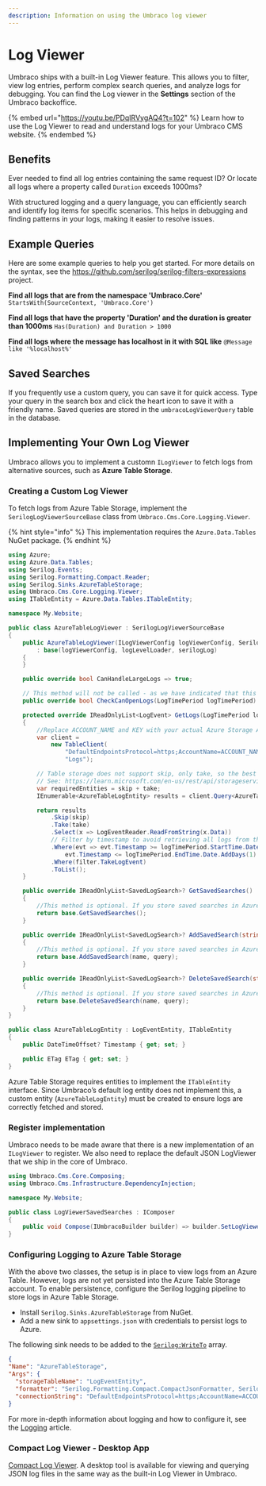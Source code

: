 ```yaml
---
description: Information on using the Umbraco log viewer
---
```


# Log Viewer

Umbraco ships with a built-in Log Viewer feature. This allows you to filter, view log entries, perform complex search queries, and analyze logs for debugging. You can find the Log viewer in the **Settings** section of the Umbraco backoffice.

{% embed url="https://youtu.be/PDqIRVygAQ4?t=102" %}
Learn how to use the Log Viewer to read and understand logs for your Umbraco CMS website.
{% endembed %}

## Benefits

Ever needed to find all log entries containing the same request ID? Or locate all logs where a property called `Duration` exceeds 1000ms?

With structured logging and a query language, you can efficiently search and identify log items for specific scenarios. This helps in debugging and finding patterns in your logs, making it easier to resolve issues.

## Example Queries

Here are some example queries to help you get started. For more details on the syntax, see the https://github.com/serilog/serilog-filters-expressions project.

**Find all logs that are from the namespace 'Umbraco.Core'**
`StartsWith(SourceContext, 'Umbraco.Core')`

**Find all logs that have the property 'Duration' and the duration is greater than 1000ms**
`Has(Duration) and Duration > 1000`

**Find all logs where the message has localhost in it with SQL like**
`@Message like '%localhost%'`

## Saved Searches

If you frequently use a custom query, you can save it for quick access. Type your query in the search box and click the heart icon to save it with a friendly name. Saved queries are stored in the `umbracoLogViewerQuery` table in the database.

## Implementing Your Own Log Viewer

Umbraco allows you to implement a customn `ILogViewer` to fetch logs from alternative sources, such as **Azure Table Storage**.

### Creating a Custom Log Viewer

To fetch logs from Azure Table Storage, implement the `SerilogLogViewerSourceBase` class from `Umbraco.Cms.Core.Logging.Viewer`.

{% hint style="info" %}
This implementation requires the `Azure.Data.Tables` NuGet package.
{% endhint %}

```csharp
using Azure;
using Azure.Data.Tables;
using Serilog.Events;
using Serilog.Formatting.Compact.Reader;
using Serilog.Sinks.AzureTableStorage;
using Umbraco.Cms.Core.Logging.Viewer;
using ITableEntity = Azure.Data.Tables.ITableEntity;

namespace My.Website;

public class AzureTableLogViewer : SerilogLogViewerSourceBase
{
    public AzureTableLogViewer(ILogViewerConfig logViewerConfig, Serilog.ILogger serilogLog, ILogLevelLoader logLevelLoader)
        : base(logViewerConfig, logLevelLoader, serilogLog)
    {
    }

    public override bool CanHandleLargeLogs => true;

    // This method will not be called - as we have indicated that this 'CanHandleLargeLogs'
    public override bool CheckCanOpenLogs(LogTimePeriod logTimePeriod) => throw new NotImplementedException();

    protected override IReadOnlyList<LogEvent> GetLogs(LogTimePeriod logTimePeriod, ILogFilter filter, int skip, int take)
    {
        //Replace ACCOUNT_NAME and KEY with your actual Azure Storage Account details. The "Logs" parameter refers to the table name where logs will be stored and retrieved from.
        var client =
            new TableClient(
                "DefaultEndpointsProtocol=https;AccountName=ACCOUNT_NAME;AccountKey=KEY;EndpointSuffix=core.windows.net",
                "Logs");

        // Table storage does not support skip, only take, so the best we can do is to not fetch more entities than we need in total.
        // See: https://learn.microsoft.com/en-us/rest/api/storageservices/writing-linq-queries-against-the-table-service#returning-the-top-n-entities for more info.
        var requiredEntities = skip + take;
        IEnumerable<AzureTableLogEntity> results = client.Query<AzureTableLogEntity>().Take(requiredEntities);

        return results
            .Skip(skip)
            .Take(take)
            .Select(x => LogEventReader.ReadFromString(x.Data))
            // Filter by timestamp to avoid retrieving all logs from the table, preventing memory and performance issues
            .Where(evt => evt.Timestamp >= logTimePeriod.StartTime.Date &&
                evt.Timestamp <= logTimePeriod.EndTime.Date.AddDays(1).AddSeconds(-1))
            .Where(filter.TakeLogEvent)
            .ToList();
    }

    public override IReadOnlyList<SavedLogSearch>? GetSavedSearches()
    {
        //This method is optional. If you store saved searches in Azure Table Storage, implement fetching logic here.
        return base.GetSavedSearches();
    }

    public override IReadOnlyList<SavedLogSearch>? AddSavedSearch(string? name, string? query)
    {
        //This method is optional. If you store saved searches in Azure Table Storage, implement adding logic here.
        return base.AddSavedSearch(name, query);
    }

    public override IReadOnlyList<SavedLogSearch>? DeleteSavedSearch(string? name, string? query)
    {
        //This method is optional. If you store saved searches in Azure Table Storage, implement deleting logic here.
        return base.DeleteSavedSearch(name, query);
    }
}

public class AzureTableLogEntity : LogEventEntity, ITableEntity
{
    public DateTimeOffset? Timestamp { get; set; }

    public ETag ETag { get; set; }
}
```

Azure Table Storage requires entities to implement the `ITableEntity` interface. Since Umbraco’s default log entity does not implement this, a custom entity (`AzureTableLogEntity`) must be created to ensure logs are correctly fetched and stored.

### Register implementation

Umbraco needs to be made aware that there is a new implementation of an `ILogViewer` to register. We also need to replace the default JSON LogViewer that we ship in the core of Umbraco.

```csharp
using Umbraco.Cms.Core.Composing;
using Umbraco.Cms.Infrastructure.DependencyInjection;

namespace My.Website;

public class LogViewerSavedSearches : IComposer
{
    public void Compose(IUmbracoBuilder builder) => builder.SetLogViewer<AzureTableLogViewer>();
}
```

### Configuring Logging to Azure Table Storage

With the above two classes, the setup is in place to view logs from an Azure Table. However, logs are not yet persisted into the Azure Table Storage account. To enable persistence, configure the Serilog logging pipeline to store logs in Azure Table Storage.

* Install `Serilog.Sinks.AzureTableStorage` from NuGet.
* Add a new sink to `appsettings.json` with credentials to persist logs to Azure.

The following sink needs to be added to the [`Serilog:WriteTo`](https://github.com/serilog/serilog-sinks-azuretablestorage#json-configuration) array.

```json
{
"Name": "AzureTableStorage",
"Args": {
  "storageTableName": "LogEventEntity",
  "formatter": "Serilog.Formatting.Compact.CompactJsonFormatter, Serilog.Formatting.Compact",
  "connectionString": "DefaultEndpointsProtocol=https;AccountName=ACCOUNT_NAME;AccountKey=KEY;EndpointSuffix=core.windows.net"}
}
```

For more in-depth information about logging and how to configure it, see the [Logging](../code/debugging/logging.md) article.

### Compact Log Viewer - Desktop App

[Compact Log Viewer](https://www.microsoft.com/store/apps/9N8RV8LKTXRJ?cid=storebadge\&ocid=badge). A desktop tool is available for viewing and querying JSON log files in the same way as the built-in Log Viewer in Umbraco.
